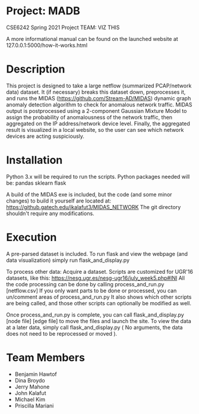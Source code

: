 # Project: MADB
CSE6242 Spring 2021 Project
TEAM: VIZ THIS

A more informational manual can be found on the launched website
at 127.0.0.1:5000/how-it-works.html

# Description
This project is designed to take a large netflow (summarized PCAP/network data) dataset.
It (if necessary) breaks this dataset down, preprocesses it, and runs the MIDAS (https://github.com/Stream-AD/MIDAS) dynamic graph anomaly detection algorithm to check for anomalous network traffic.
MIDAS output is postprocessed using a 2-component Gaussian Mixture Model to assign the probability of anomalousness of the network traffic, then aggregated on the IP address/network device level. Finally, the aggregated result is visualized in a local website, so the user can see which network devices are acting suspiciously.

# Installation
Python 3.x will be required to run the scripts.
Python packages needed will be:
pandas
sklearn
flask

A build of the MIDAS exe is included, but the code (and some minor changes) to build it yourself are located at: https://github.gatech.edu/jkalafut3/MIDAS_NETWORK
The git directory shouldn't require any modifications.

# Execution
A pre-parsed dataset is included.
To run flask and view the webpage (and data visualization) simply run flask_and_display.py

To process other data:
Acquire a dataset. Scripts are customized for UGR'16 datasets, like this:
https://nesg.ugr.es/nesg-ugr16/july_week5.php#INI
All the code processing can be done by calling process_and_run.py [netflow.csv]
If you only want parts to be done or processed, you can un/comment areas of process_and_run.py
It also shows which other scripts are being called, and those other scripts can optionally be modified as well.

Once process_and_run.py is complete, you can call flask_and_display.py [node file] [edge file] to move the files and launch the site.
To view the data at a later data, simply call flask_and_display.py ( No arguments, the data does not need to be reprocessed or moved ).

# Team Members
- Benjamin Hawtof
- Dina Broydo
- Jerry Mahone
- John Kalafut
- Michael Kim
- Priscilla Mariani
